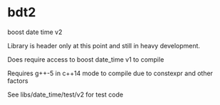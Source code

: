 bdt2
====

boost date time v2

Library is header only at this point and still in heavy development. 

Does require access to boost date_time v1 to compile

Requires g++-5 in c++14 mode to compile due to constexpr and other factors

See libs/date_time/test/v2 for test code

